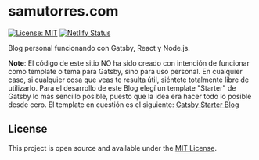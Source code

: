 # samutorres.com

[![License: MIT](https://img.shields.io/badge/License-MIT-blue.svg)](https://opensource.org/licenses/MIT) [![Netlify Status](https://api.netlify.com/api/v1/badges/ff4e65c0-a591-4c5e-8ef4-3be311cddf1a/deploy-status)](https://app.netlify.com/sites/stupefied-hopper-2e470e/deploys)

Blog personal funcionando con Gatsby, React y Node.js.

**Note**: El código de este sitio NO ha sido creado con intención de funcionar como template o tema para Gatsby, sino para uso personal. En cualquier caso, si cualquier cosa que veas te resulta útil, siéntete totalmente libre de utilizarlo. Para el desarrollo de este Blog elegí un template "Starter" de Gatsby lo más sencillo posible, puesto que la idea era hacer todo lo posible desde cero. El template en cuestión es el siguiente: [Gatsby Starter Blog](https://github.com/gatsbyjs/gatsby-starter-blog)

## License

This project is open source and available under the [MIT License](LICENSE).
